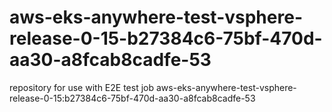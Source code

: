 # aws-eks-anywhere-test-vsphere-release-0-15-b27384c6-75bf-470d-aa30-a8fcab8cadfe-53
repository for use with E2E test job aws-eks-anywhere-test-vsphere-release-0-15:b27384c6-75bf-470d-aa30-a8fcab8cadfe-53
